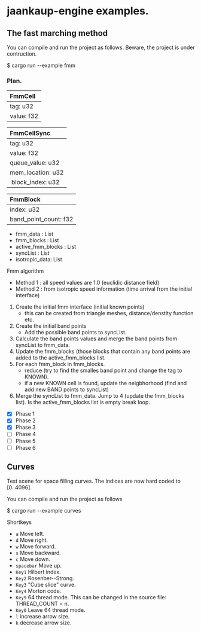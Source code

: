 # jaankaup-engine examples. 

## The fast marching method

You can compile and run the project as follows. Beware, the project is under contruction.

$ cargo run --example fmm 

### Plan.

| FmmCell            |
| :---               |
| tag: u32           |
| value: f32         |

| FmmCellSync         |
| :---                |
| tag: u32            |
| value: f32          |
| queue_value: u32    |
| mem_location: u32   |
| block_index: u32    |

| FmmBlock              |
| :---                  |
| index: u32            |
| band_point_count: f32 |

* fmm_data : List<FmmCell>
* fmm_blocks : List<FmmBlock>
* active_fmm_blocks : List<FmmBlock>
* syncList : List<FmmSyncCell>
* isotropic_data: List<f32>

Fmm algorithm

   * Method 1 : all speed values are 1.0 (euclidic distance field)
   * Method 2 : from isotropic speed information (time arrival from the initial interface)

1. Create the initial fmm interface (initial known points)
   * this can be created from triangle meshes, distance/denstity function etc.
2. Create the initial band points
   * Add the possible band points to syncList. 
3. Calculate the band points values and merge the band points from syncList to fmm_data.
4. Update the fmm_blocks (those blocks that contain any band points are added to the active_fmm_blocks list.
5. For each fmm_block in fmm_blocks.
   * reduce (try to find the smalles band point and change the tag to KNOWN).
   * if a new KNOWN cell is found, update the neigbhorhood (find and add new BAND points to syncList)
6. Merge the syncList to fmm_data. Jump to 4 (update the fmm_blocks list). Is the active_fmm_blocks list is empty break loop. 

- [x] Phase 1 
- [x] Phase 2 
- [x] Phase 3 
- [ ] Phase 4 
- [ ] Phase 5 
- [ ] Phase 6 

## Curves

Test scene for space filling curves. The indices are now hard coded to [0..4096].

You can compile and run the project as follows

$ cargo run --example curves 

Shortkeys

* `a` Move left.
* `d` Move right.
* `w` Move forward.
* `s` Move backward.
* `c` Move down.
* `spacebar` Move up.
* `Key1` Hilbert index.
* `Key2` Rosenber--Strong.
* `Key3` "Cube slice" curve.
* `Key4` Morton code.
* `Key9` 64 thread mode. This can be changed in the source file: THREAD_COUNT = n.
* `Key0` Leave 64 thread mode.
* `l` increase arrow size.
* `k` decrease arrow size.
